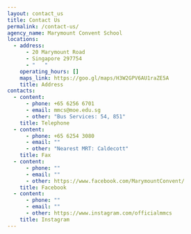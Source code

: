 ```yaml
---
layout: contact_us
title: Contact Us
permalink: /contact-us/
agency_name: Marymount Convent School
locations:
  - address:
      - 20 Marymount Road
      - Singapore 297754
      - "   "
    operating_hours: []
    maps_link: https://goo.gl/maps/H3W2GPV6AU1raZE5A
    title: Address
contacts:
  - content:
      - phone: +65 6256 6701
      - email: mmcs@moe.edu.sg
      - other: "Bus Services: 54, 851"
    title: Telephone
  - content:
      - phone: +65 6254 3080
      - email: ""
      - other: "Nearest MRT: Caldecott"
    title: Fax
  - content:
      - phone: ""
      - email: ""
      - other: https://www.facebook.com/MarymountConvent/
    title: Facebook
  - content:
      - phone: ""
      - email: ""
      - other: https://www.instagram.com/officialmmcs
    title: Instagram
---
```

